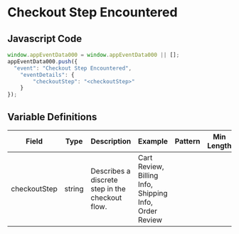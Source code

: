 # Checkout Step Encountered

### 

## Javascript Code
```js
window.appEventData000 = window.appEventData000 || [];
appEventData000.push({
  "event": "Checkout Step Encountered",
    "eventDetails": {
        "checkoutStep": "<checkoutStep>"
    }
});
```

## Variable Definitions

|Field|Type|Description|Example|Pattern|Min Length|Max Length|Minimum|Maximum|Multiple Of|
| --- | --- | --- | --- | --- | --- | --- | --- | --- | --- |
|checkoutStep|string|Describes a discrete step in the checkout flow. |Cart Review, Billing Info, Shipping Info, Order Review|||||||
